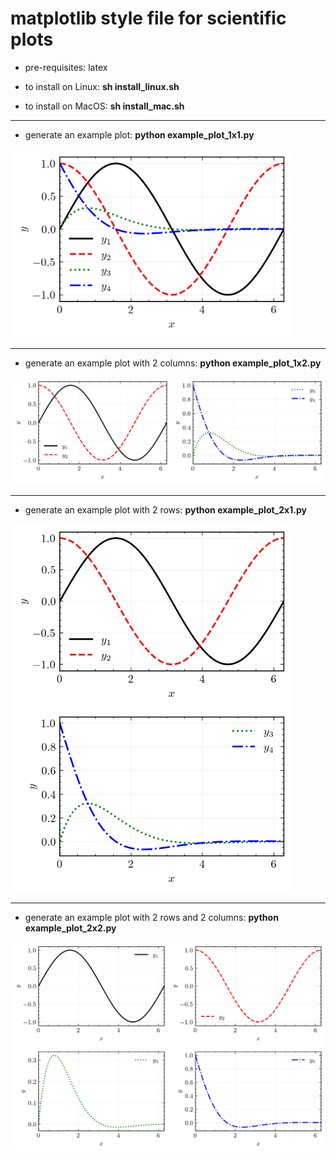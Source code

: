 # matplotlib style file for scientific plots


* pre-requisites: latex

* to install on Linux: **sh install_linux.sh**

* to install on MacOS: **sh install_mac.sh**


<hr />

* generate an example plot: **python example_plot_1x1.py**
<img src="examples/example_plot_1x1.png" width="450">

<hr />

* generate an example plot with 2 columns: **python example_plot_1x2.py**
<img src="examples/example_plot_1x2.png" width="1200">

<hr />

* generate an example plot with 2 rows: **python example_plot_2x1.py**
<img src="examples/example_plot_2x1.png" width="450">

<hr />

* generate an example plot with 2 rows and 2 columns: **python example_plot_2x2.py**
<img src="examples/example_plot_2x2.png" width="1200">
